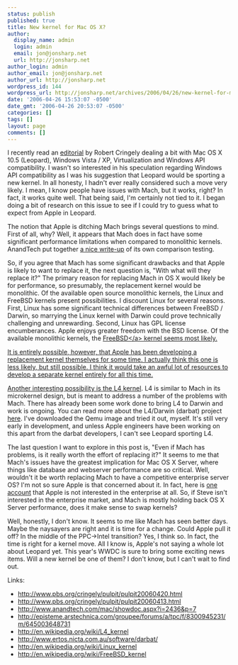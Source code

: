 ```yaml
---
status: publish
published: true
title: New kernel for Mac OS X?
author:
  display_name: admin
  login: admin
  email: jon@jonsharp.net
  url: http://jonsharp.net
author_login: admin
author_email: jon@jonsharp.net
author_url: http://jonsharp.net
wordpress_id: 144
wordpress_url: http://jonsharp.net/archives/2006/04/26/new-kernel-for-mac-os-x/
date: '2006-04-26 15:53:07 -0500'
date_gmt: '2006-04-26 20:53:07 -0500'
categories: []
tags: []
layout: page
comments: []
---
```

I recently read an [editorial](http://www.pbs.org/cringely/pulpit/pulpit20060420.html) by Robert Cringely dealing a bit with Mac OS X 10.5 (Leopard), Windows Vista / XP, Virtualization and Windows API compatibility.  I wasn't so interested in his speculation regarding Windows API compatibility as I was his suggestion that Leopard would be sporting a new kernel.  In all honesty, I hadn't ever really considered such a move very likely.  I mean, I know people have issues with Mach, but it works, right?  In fact, it works quite well.  That being said, I'm certainly not tied to it.  I began doing a bit of research on this issue to see if I could try to guess what to expect from Apple in Leopard.

The notion that Apple is ditching Mach brings several questions to mind.  First of all, why?  Well, it appears that Mach does in fact have some significant performance limitations when compared to monolithic kernels.  AnandTech put together [a nice write-up](http://www.anandtech.com/mac/showdoc.aspx?i=2436&p=7) of its own comparison testing.

So, if you agree that Mach has some significant drawbacks and that Apple is likely to want to replace it, the next question is, "With what will they replace it?"  The primary reason for replacing Mach in OS X would likely be for performance, so presumably, the replacement kernel would be monolithic.  Of the available open source monolithic kernels, the Linux and FreeBSD kernels present possibilities.  I discount Linux for several reasons.  First, Linux has some significant technical differences between FreeBSD &#47; Darwin, so marrying the Linux kernel with Darwin could prove technically challenging and unrewarding.  Second, Linux has GPL license encumberances.  Apple enjoys greater freedom with the BSD license.  Of the available monolithic kernels, the <a href="http:&#47;&#47;www.freebsd.org">FreeBSD<&#47;a> kernel seems most likely.

It is entirely possible, however, that Apple has been developing a replacement kernel themselves for some time.  I actually think this one is less likely, but still possible.  I think it would take an awful lot of resources to develop a separate kernel entirely for all this time.

Another interesting possibility is the [L4 kernel](http://en.wikipedia.org/wiki/L4_kernel).  L4 is similar to Mach in its microkernel design, but is meant to address a number of the problems with Mach.  There has already been some work done to bring L4 to Darwin and work is ongoing.  You can read more about the L4/Darwin (darbat) project [here](http://www.ertos.nicta.com.au/software/darbat/).  I've downloaded the Qemu image and tried it out, myself.  It's still very early in development, and unless Apple engineers have been working on this apart from the darbat developers, I can't see Leopard sporting L4.

The last question I want to explore in this post is, "Even if Mach has problems, is it really worth the effort of replacing it?"  It seems to me that Mach's issues have the greatest implication for Mac OS X Server, where things like database and webserver performance are so critical.  Well, wouldn't it be worth replacing Mach to have a competitive enterprise server OS?  I'm not so sure Apple is that concerned about it.  In fact, here is [one account](http://viewfromthemountain.typepad.com/applepeels/2006/03/lingering_regre.html) that Apple is not interested in the enterprise at all.  So, if Steve isn't interested in the enterprise market, and Mach is mostly holding back OS X Server performance, does it make sense to swap kernels?

Well, honestly, I don't know.  It seems to me like Mach has seen better days.  Maybe the naysayers are right and it is time for a change.  Could Apple pull it off?  In the middle of the PPC->Intel transition?  Yes, I think so.  In fact, the time is right for a kernel move.  All I know is, Apple's not saying a whole lot about Leopard yet.  This year's WWDC is sure to bring some exciting news items.  Will a new kernel be one of them?  I don't know, but I can't wait to find out.

Links:
 * http://www.pbs.org/cringely/pulpit/pulpit20060420.html
 * http://www.pbs.org/cringely/pulpit/pulpit20060413.html
 * http://www.anandtech.com/mac/showdoc.aspx?i=2436&p=7
 * http://episteme.arstechnica.com/groupee/forums/a/tpc/f/8300945231/m/645003648731
 * http://en.wikipedia.org/wiki/L4_kernel
 * http://www.ertos.nicta.com.au/software/darbat/
 * http://en.wikipedia.org/wiki/Linux_kernel
 * http://en.wikipedia.org/wiki/FreeBSD_kernel

